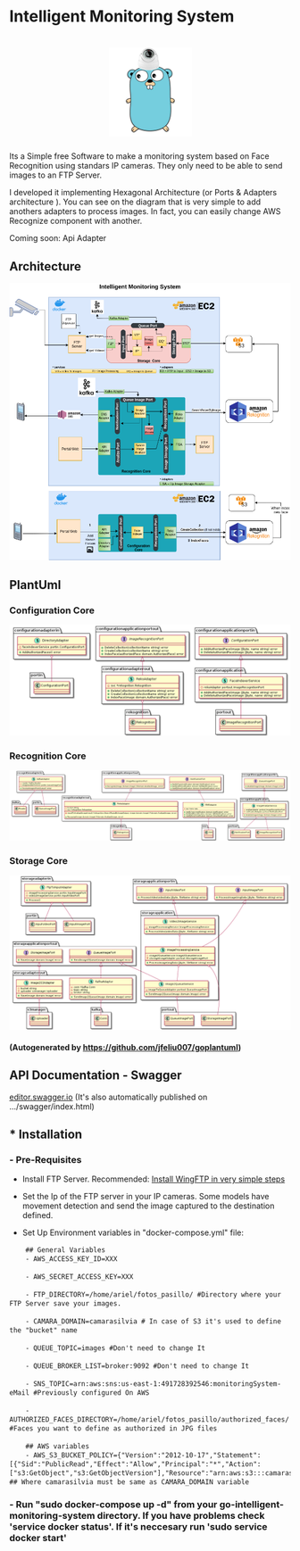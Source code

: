 # Intelligent Monitoring System

<h1 align="center"><img alt="gopher-camera" src="documentation/gopher.png"/></h1>

Its a Simple free Software to make a monitoring system based on Face Recognition using standars IP cameras. They only need to be able to send images to an FTP Server.

I developed it implementing Hexagonal Architecture (or Ports & Adapters architecture ). You can see on the diagram that is very simple to add anothers adapters to process images. In fact, you can easily change AWS Recognize component with another.

Coming soon: Api Adapter


## Architecture
![Architecture](documentation/Architecture.png)

## PlantUml

### Configuration Core
![Configuration Core](documentation/puml/configuration-core.png)
### Recognition Core
![Recognition Core](documentation/puml/recognition-core.png)
### Storage Core
![Storage Core](documentation/puml/storage-core.png)

#### (Autogenerated by https://github.com/jfeliu007/goplantuml)

## API Documentation - Swagger
[editor.swagger.io](https://editor.swagger.io/?url=https://raw.githubusercontent.com/arielbrizi/go-intelligent-monitoring-system/develop/docs/swagger.yaml) (It's also automatically published on .../swagger/index.html)


## * Installation

### - Pre-Requisites

* Install FTP Server. Recommended: [Install WingFTP in very simple steps](documentation/wingFTP/README.md)

* Set the Ip of the FTP server in your IP cameras. Some models have movement detection and send the image captured to the destination defined.

* Set Up Environment variables in "docker-compose.yml" file:

```
    ## General Variables
    - AWS_ACCESS_KEY_ID=XXX

    - AWS_SECRET_ACCESS_KEY=XXX

    - FTP_DIRECTORY=/home/ariel/fotos_pasillo/ #Directory where your FTP Server save your images.

    - CAMARA_DOMAIN=camarasilvia # In case of S3 it's used to define the "bucket" name

    - QUEUE_TOPIC=images #Don't need to change It

    - QUEUE_BROKER_LIST=broker:9092 #Don't need to change It

    - SNS_TOPIC=arn:aws:sns:us-east-1:491728392546:monitoringSystem-eMail #Previously configured On AWS

    - AUTHORIZED_FACES_DIRECTORY=/home/ariel/fotos_pasillo/authorized_faces/ #Faces you want to define as authorized in JPG files  

    ## AWS variables
    - AWS_S3_BUCKET_POLICY={"Version":"2012-10-17","Statement":[{"Sid":"PublicRead","Effect":"Allow","Principal":"*","Action":["s3:GetObject","s3:GetObjectVersion"],"Resource":"arn:aws:s3:::camarasilvia/*"}]} ## Where camarasilvia must be same as CAMARA_DOMAIN variable
```
### - Run "sudo docker-compose up -d" from your go-intelligent-monitoring-system directory. If you have problems check 'service docker status'. If it's neccesary run 'sudo service docker start'
